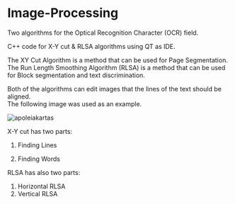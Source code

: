 # Image-Processing
Two algorithms for the Optical Recognition Character (OCR) field.

C++ code for X-Y cut &amp; RLSA  algorithms using QT  as IDE.
 
The XY Cut Algorithm is a method that can be used for Page Segmentation.
The Run Length Smoothing Algorithm (RLSA) is a method that can be used for Block segmentation and text discrimination.

Both of the algorithms can edit images that the lines of the text should be aligned.  
The following image was used  as an example.

![apoleiakartas](https://user-images.githubusercontent.com/32977750/31853166-ebfc99ba-b68c-11e7-805e-6966ed641141.JPG)

X-Y cut has two parts:
1) Finding Lines


2) Finding Words

RLSA has also two parts:
1) Horizontal RLSA
2) Vertical RLSA
